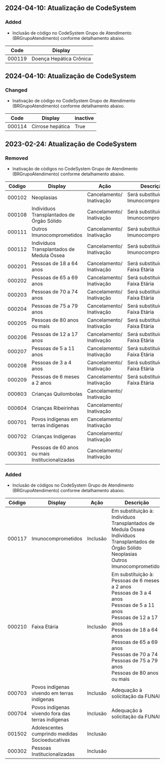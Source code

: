 ## 2024-04-10: Atualização de CodeSystem

### Added

- Inclusão de código no CodeSystem Grupo de Atendimento (BRGrupoAtendimento) conforme detalhamento abaixo.

| Code   | Display                 |
| ------ | ----------------------- |
| 000119 | Doença Hepática Crônica |

## 2024-04-10: Atualização de CodeSystem

### Changed

- Inativação de código no CodeSystem Grupo de Atendimento (BRGrupoAtendimento) conforme detalhamento abaixo.

| Code   | Display          | inactive |
| ------ | ---------------- | -------- |
| 000114 | Cirrose hepática | True     |

## 2023-02-24: Atualização de CodeSystem

### Removed

- Inativação de códigos no CodeSystem Grupo de Atendimento (BRGrupoAtendimento) conforme detalhamento abaixo.

| Código | Display                                        | Ação                     | Descrição                               |
| ------ | ---------------------------------------------- | ------------------------ | --------------------------------------- |
| 000102 | Neoplasias                                     | Cancelamento/ Inativação | Será substituído por Imunocomprometidos |
| 000108 | Indivíduos Transplantados de Órgão Sólido      | Cancelamento/ Inativação | Será substituído por Imunocomprometidos |
| 000111 | Outros Imunocomprometidos                      | Cancelamento/ Inativação | Será substituído por Imunocomprometidos |
| 000112 | Indivíduos Transplantados de Medula Óssea      | Cancelamento/ Inativação | Será substituído por Imunocomprometidos |
| 000201 | Pessoas de 18 a 64 anos                        | Cancelamento/ Inativação | Será substituído por Faixa Etária       |
| 000202 | Pessoas de 65 a 69 anos                        | Cancelamento/ Inativação | Será substituído por Faixa Etária       |
| 000203 | Pessoas de 70 a 74 anos                        | Cancelamento/ Inativação | Será substituído por Faixa Etária       |
| 000204 | Pessoas de 75 a 79 anos                        | Cancelamento/ Inativação | Será substituído por Faixa Etária       |
| 000205 | Pessoas de 80 anos ou mais                     | Cancelamento/ Inativação | Será substituído por Faixa Etária       |
| 000206 | Pessoas de 12 a 17 anos                        | Cancelamento/ Inativação | Será substituído por Faixa Etária       |
| 000207 | Pessoas de 5 a 11 anos                         | Cancelamento/ Inativação | Será substituído por Faixa Etária       |
| 000208 | Pessoas de 3 a 4 anos                          | Cancelamento/ Inativação | Será substituído por Faixa Etária       |
| 000209 | Pessoas de 6 meses a 2 anos                    | Cancelamento/ Inativação | Será substituído por Faixa Etária       |
| 000603 | Crianças Quilombolas                           | Cancelamento/ Inativação |                                         |
| 000604 | Crianças Ribeirinhas                           | Cancelamento/ Inativação |                                         |
| 000701 | Povos indígenas em terras indígenas            | Cancelamento/ Inativação |                                         |
| 000702 | Crianças Indígenas                             | Cancelamento/ Inativação |                                         |
| 000301 | Pessoas de 60 anos ou mais Institucionalizadas | Cancelamento/ Inativação |                                         |

### Added

- Inclusão de códigos no CodeSystem Grupo de Atendimento (BRGrupoAtendimento) conforme detalhamento abaixo.

| Código | Display                                           | Ação     | Descrição                                                                                                                                                                                                                                                                                       |
| ------ | ------------------------------------------------- | -------- | ----------------------------------------------------------------------------------------------------------------------------------------------------------------------------------------------------------------------------------------------------------------------------------------------- |
| 000117 | Imunocomprometidos                                | Inclusão | Em substituição à: <br/> Indivíduos Transplantados de Medula Óssea <br/> Indivíduos Transplantados de Órgão Sólido <br/> Neoplasias <br/> Outros Imunocomprometidos                                                                                                                             |
| 000210 | Faixa Etária                                      | Inclusão | Em substituição à: <br/> Pessoas de 6 meses a 2 anos <br/> Pessoas de 3 a 4 anos <br/> Pessoas de 5 a 11 anos <br/> Pessoas de 12 a 17 anos <br/> Pessoas de 18 a 64 anos <br/> Pessoas de 65 a 69 anos <br/> Pessoas de 70 a 74 <br/> Pessoas de 75 a 79 anos <br/> Pessoas de 80 anos ou mais |
| 000703 | Povos indígenas vivendo em terras indígenas       | Inclusão | Adequação à solicitação da FUNAI                                                                                                                                                                                                                                                                |
| 000704 | Povos indígenas vivendo fora das terras indígenas | Inclusão | Adequação à solicitação da FUNAI                                                                                                                                                                                                                                                                |
| 001502 | Adolescentes cumprindo medidas Socioeducativas    | Inclusão |                                                                                                                                                                                                                                                                                                 |
| 000302 | Pessoas Institucionalizadas                       | Inclusão |                                                                                                                                                                                                                                                                                                 |
